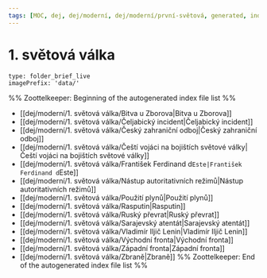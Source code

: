 ```yaml
---
tags: [MOC, dej, dej/moderní, dej/moderní/první-světová, generated, index]
---
```

# 1. světová válka
```ccard
type: folder_brief_live
imagePrefix: 'data/'
```
%% Zoottelkeeper: Beginning of the autogenerated index file list  %%
-  [[dej/moderní/1. světová válka/Bitva u Zborova|Bitva u Zborova]]
-  [[dej/moderní/1. světová válka/Čeljabický incident|Čeljabický incident]]
-  [[dej/moderní/1. světová válka/Český zahraniční odboj|Český zahraniční odboj]]
-  [[dej/moderní/1. světová válka/Čeští vojáci na bojištích světové války|Čeští vojáci na bojištích světové války]]
-  [[dej/moderní/1. světová válka/František Ferdinand d`Este|František Ferdinand d`Este]]
-  [[dej/moderní/1. světová válka/Nástup autoritativních režimů|Nástup autoritativních režimů]]
-  [[dej/moderní/1. světová válka/Použití plynů|Použití plynů]]
-  [[dej/moderní/1. světová válka/Rasputin|Rasputin]]
-  [[dej/moderní/1. světová válka/Ruský převrat|Ruský převrat]]
-  [[dej/moderní/1. světová válka/Sarajevský atentát|Sarajevský atentát]]
-  [[dej/moderní/1. světová válka/Vladimír Iljič Lenin|Vladimír Iljič Lenin]]
-  [[dej/moderní/1. světová válka/Východní fronta|Východní fronta]]
-  [[dej/moderní/1. světová válka/Západní fronta|Západní fronta]]
-  [[dej/moderní/1. světová válka/Zbraně|Zbraně]]
%% Zoottelkeeper: End of the autogenerated index file list  %%
